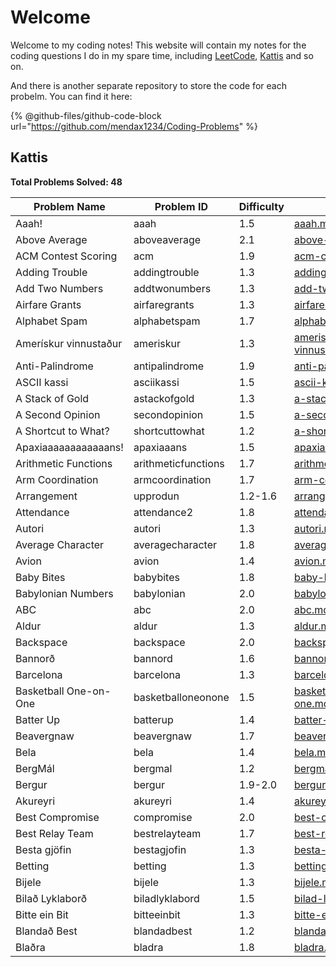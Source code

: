# Welcome

Welcome to my coding notes! This website will contain my notes for the coding questions I do in my spare time, including [LeetCode](https://leetcode.com/u/mendax1234/), [Kattis](https://open.kattis.com/users/wenbo-daniel-zhu) and so on.

And there is another separate repository to store the code for each probelm. You can find it here:

{% @github-files/github-code-block url="https://github.com/mendax1234/Coding-Problems" %}

## Kattis

**Total Problems Solved: 48**

| Problem Name          | Problem ID          | Difficulty | Explanation                                                                | Language |
| --------------------- | ------------------- | ---------- | -------------------------------------------------------------------------- | -------- |
| Aaah!                 | aaah                | 1.5        | [aaah.md](kattis/easy/aaah.md "mention")                                   | C        |
| Above Average         | aboveaverage        | 2.1        | [above-average.md](kattis/easy/above-average.md "mention")                 | C        |
| ACM Contest Scoring   | acm                 | 1.9        | [acm-contest-scoring.md](kattis/easy/acm-contest-scoring.md "mention")     | C        |
| Adding Trouble        | addingtrouble       | 1.3        | [adding-trouble.md](kattis/easy/adding-trouble.md "mention")               | C        |
| Add Two Numbers       | addtwonumbers       | 1.3        | [add-two-numbers.md](kattis/easy/add-two-numbers.md "mention")             | C        |
| Airfare Grants        | airfaregrants       | 1.3        | [airfare-grants.md](kattis/easy/airfare-grants.md "mention")               | C        |
| Alphabet Spam         | alphabetspam        | 1.7        | [alphabet-spam.md](kattis/easy/alphabet-spam.md "mention")                 | C        |
| Amerískur vinnustaður | ameriskur           | 1.3        | [ameriskur-vinnustadur.md](kattis/easy/ameriskur-vinnustadur.md "mention") | C        |
| Anti-Palindrome       | antipalindrome      | 1.9        | [anti-palindrome.md](kattis/easy/anti-palindrome.md "mention")             | C        |
| ASCII kassi           | asciikassi          | 1.5        | [ascii-kassi.md](kattis/easy/ascii-kassi.md "mention")                     | C        |
| A Stack of Gold       | astackofgold        | 1.3        | [a-stack-of-gold.md](kattis/easy/a-stack-of-gold.md "mention")             | C        |
| A Second Opinion      | secondopinion       | 1.5        | [a-second-opinion.md](kattis/easy/a-second-opinion.md "mention")           | C        |
| A Shortcut to What?   | shortcuttowhat      | 1.2        | [a-shortcut-to-what.md](kattis/easy/a-shortcut-to-what.md "mention")       | C        |
| Apaxiaaaaaaaaaaaans!  | apaxiaaans          | 1.5        | [apaxiaaaaaaaaaaaans.md](kattis/easy/apaxiaaaaaaaaaaaans.md "mention")     | C        |
| Arithmetic Functions  | arithmeticfunctions | 1.7        | [arithmetic-functions.md](kattis/easy/arithmetic-functions.md "mention")   | C        |
| Arm Coordination      | armcoordination     | 1.7        | [arm-coordination.md](kattis/easy/arm-coordination.md "mention")           | C        |
| Arrangement           | upprodun            | 1.2-1.6    | [arrangement.md](kattis/easy/arrangement.md "mention")                     | C        |
| Attendance            | attendance2         | 1.8        | [attendance.md](kattis/easy/attendance.md "mention")                       | C        |
| Autori                | autori              | 1.3        | [autori.md](kattis/easy/autori.md "mention")                               | C        |
| Average Character     | averagecharacter    | 1.8        | [average-character.md](kattis/easy/average-character.md "mention")         | C        |
| Avion                 | avion               | 1.4        | [avion.md](kattis/easy/avion.md "mention")                                 | C        |
| Baby Bites            | babybites           | 1.8        | [baby-bites.md](kattis/easy/baby-bites.md "mention")                       | C        |
| Babylonian Numbers    | babylonian          | 2.0        | [babylonian-numbers.md](kattis/easy/babylonian-numbers.md "mention")       | C        |
| ABC                   | abc                 | 2.0        | [abc.md](kattis/easy/abc.md "mention")                                     | C        |
| Aldur                 | aldur               | 1.3        | [aldur.md](kattis/easy/aldur.md "mention")                                 | C        |
| Backspace             | backspace           | 2.0        | [backspace.md](kattis/easy/backspace.md "mention")                         | C        |
| Bannorð               | bannord             | 1.6        | [bannord.md](kattis/easy/bannord.md "mention")                             | C        |
| Barcelona             | barcelona           | 1.3        | [barcelona.md](kattis/easy/barcelona.md "mention")                         | C        |
| Basketball One-on-One | basketballoneonone  | 1.5        | [basketball-one-on-one.md](kattis/easy/basketball-one-on-one.md "mention") | C        |
| Batter Up             | batterup            | 1.4        | [batter-up.md](kattis/easy/batter-up.md "mention")                         | C        |
| Beavergnaw            | beavergnaw          | 1.7        | [beavergnaw.md](kattis/easy/beavergnaw.md "mention")                       | C        |
| Bela                  | bela                | 1.4        | [bela.md](kattis/easy/bela.md "mention")                                   | C        |
| BergMál               | bergmal             | 1.2        | [bergmal.md](kattis/easy/bergmal.md "mention")                             | C        |
| Bergur                | bergur              | 1.9-2.0    | [bergur.md](kattis/easy/bergur.md "mention")                               | C        |
| Akureyri              | akureyri            | 1.4        | [akureyri.md](kattis/easy/akureyri.md "mention")                           | C        |
| Best Compromise       | compromise          | 2.0        | [best-compromise.md](kattis/easy/best-compromise.md "mention")             | C        |
| Best Relay Team       | bestrelayteam       | 1.7        | [best-relay-team.md](kattis/easy/best-relay-team.md "mention")             | C        |
| Besta gjöfin          | bestagjofin         | 1.3        | [besta-gjofin.md](kattis/easy/besta-gjofin.md "mention")                   | C        |
| Betting               | betting             | 1.3        | [betting.md](kattis/easy/betting.md "mention")                             | C        |
| Bijele                | bijele              | 1.3        | [bijele.md](kattis/easy/bijele.md "mention")                               | C        |
| Bilað Lyklaborð       | biladlyklabord      | 1.5        | [bilad-lyklabord.md](kattis/easy/bilad-lyklabord.md "mention")             | C        |
| Bitte ein Bit         | bitteeinbit         | 1.3        | [bitte-ein-bit.md](kattis/easy/bitte-ein-bit.md "mention")                 | C        |
| Blandað Best          | blandadbest         | 1.2        | [blandad-best.md](kattis/easy/blandad-best.md "mention")                   | C        |
| Blaðra                | bladra              | 1.8        | [bladra.md](kattis/easy/bladra.md "mention")                               | C        |
